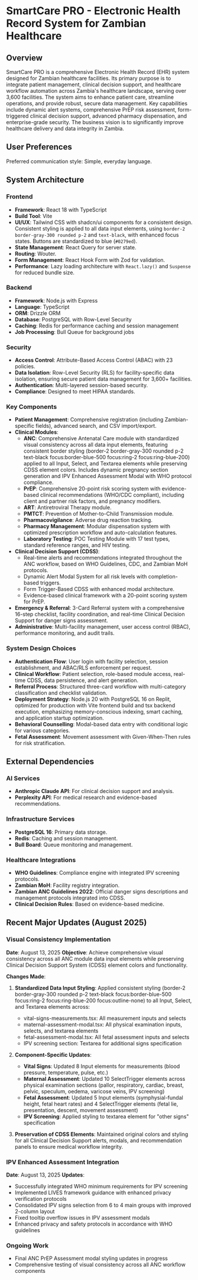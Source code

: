 # SmartCare PRO - Electronic Health Record System for Zambian Healthcare

## Overview
SmartCare PRO is a comprehensive Electronic Health Record (EHR) system designed for Zambian healthcare facilities. Its primary purpose is to integrate patient management, clinical decision support, and healthcare workflow automation across Zambia's healthcare landscape, serving over 3,600 facilities. The system aims to enhance patient care, streamline operations, and provide robust, secure data management. Key capabilities include dynamic alert systems, comprehensive PrEP risk assessment, form-triggered clinical decision support, advanced pharmacy dispensation, and enterprise-grade security. The business vision is to significantly improve healthcare delivery and data integrity in Zambia.

## User Preferences
Preferred communication style: Simple, everyday language.

## System Architecture

### Frontend
- **Framework**: React 18 with TypeScript
- **Build Tool**: Vite
- **UI/UX**: Tailwind CSS with shadcn/ui components for a consistent design. Consistent styling is applied to all data input elements, using `border-2 border-gray-300 rounded p-2` and `text-black`, with enhanced focus states. Buttons are standardized to blue (`#0279ed`).
- **State Management**: React Query for server state.
- **Routing**: Wouter.
- **Form Management**: React Hook Form with Zod for validation.
- **Performance**: Lazy loading architecture with `React.lazy()` and `Suspense` for reduced bundle size.

### Backend
- **Framework**: Node.js with Express
- **Language**: TypeScript
- **ORM**: Drizzle ORM
- **Database**: PostgreSQL with Row-Level Security
- **Caching**: Redis for performance caching and session management
- **Job Processing**: Bull Queue for background jobs

### Security
- **Access Control**: Attribute-Based Access Control (ABAC) with 23 policies.
- **Data Isolation**: Row-Level Security (RLS) for facility-specific data isolation, ensuring secure patient data management for 3,600+ facilities.
- **Authentication**: Multi-layered session-based security.
- **Compliance**: Designed to meet HIPAA standards.

### Key Components
- **Patient Management**: Comprehensive registration (including Zambian-specific fields), advanced search, and CSV import/export.
- **Clinical Modules**:
    - **ANC**: Comprehensive Antenatal Care module with standardized visual consistency across all data input elements, featuring consistent border styling (border-2 border-gray-300 rounded p-2 text-black focus:border-blue-500 focus:ring-2 focus:ring-blue-200) applied to all Input, Select, and Textarea elements while preserving CDSS element colors. Includes dynamic pregnancy section generation and IPV Enhanced Assessment Modal with WHO protocol compliance.
    - **PrEP**: Comprehensive 20-point risk scoring system with evidence-based clinical recommendations (WHO/CDC compliant), including client and partner risk factors, and pregnancy modifiers.
    - **ART**: Antiretroviral Therapy module.
    - **PMTCT**: Prevention of Mother-to-Child Transmission module.
    - **Pharmacovigilance**: Adverse drug reaction tracking.
    - **Pharmacy Management**: Modular dispensation system with optimized prescription workflow and auto-calculation features.
    - **Laboratory Testing**: POC Testing Module with 17 test types, standard reference ranges, and HIV testing.
- **Clinical Decision Support (CDSS)**:
    - Real-time alerts and recommendations integrated throughout the ANC workflow, based on WHO Guidelines, CDC, and Zambian MoH protocols.
    - Dynamic Alert Modal System for all risk levels with completion-based triggers.
    - Form Trigger-Based CDSS with enhanced modal architecture.
    - Evidence-based clinical framework with a 20-point scoring system for PrEP.
- **Emergency & Referral**: 3-Card Referral system with a comprehensive 16-step checklist, facility coordination, and real-time Clinical Decision Support for danger signs assessment.
- **Administrative**: Multi-facility management, user access control (RBAC), performance monitoring, and audit trails.

### System Design Choices
- **Authentication Flow**: User login with facility selection, session establishment, and ABAC/RLS enforcement per request.
- **Clinical Workflow**: Patient selection, role-based module access, real-time CDSS, data persistence, and alert generation.
- **Referral Process**: Structured three-card workflow with multi-category classification and checklist validation.
- **Deployment Strategy**: Node.js 20 with PostgreSQL 16 on Replit, optimized for production with Vite frontend build and tsx backend execution, emphasizing memory-conscious indexing, smart caching, and application startup optimization.
- **Behavioral Counselling**: Modal-based data entry with conditional logic for various categories.
- **Fetal Assessment**: Movement assessment with Given-When-Then rules for risk stratification.

## External Dependencies

### AI Services
- **Anthropic Claude API**: For clinical decision support and analysis.
- **Perplexity API**: For medical research and evidence-based recommendations.

### Infrastructure Services
- **PostgreSQL 16**: Primary data storage.
- **Redis**: Caching and session management.
- **Bull Board**: Queue monitoring and management.

### Healthcare Integrations
- **WHO Guidelines**: Compliance engine with integrated IPV screening protocols.
- **Zambian MoH**: Facility registry integration.
- **Zambian ANC Guidelines 2022**: Official danger signs descriptions and management protocols integrated into CDSS.
- **Clinical Decision Rules**: Based on evidence-based medicine.

## Recent Major Updates (August 2025)

### Visual Consistency Implementation
**Date**: August 13, 2025
**Objective**: Achieve comprehensive visual consistency across all ANC module data input elements while preserving Clinical Decision Support System (CDSS) element colors and functionality.

**Changes Made**:
1. **Standardized Data Input Styling**: Applied consistent styling (border-2 border-gray-300 rounded p-2 text-black focus:border-blue-500 focus:ring-2 focus:ring-blue-200 focus:outline-none) to all Input, Select, and Textarea elements across:
   - vital-signs-measurements.tsx: All measurement inputs and selects
   - maternal-assessment-modal.tsx: All physical examination inputs, selects, and textarea elements
   - fetal-assessment-modal.tsx: All fetal assessment inputs and selects
   - IPV screening section: Textarea for additional signs specification

2. **Component-Specific Updates**:
   - **Vital Signs**: Updated 8 Input elements for measurements (blood pressure, temperature, pulse, etc.)
   - **Maternal Assessment**: Updated 10 SelectTrigger elements across physical examination sections (pallor, respiratory, cardiac, breast, pelvic, speculum, oedema, varicose veins, IPV screening)
   - **Fetal Assessment**: Updated 5 Input elements (symphysial-fundal height, fetal heart rates) and 4 SelectTrigger elements (fetal lie, presentation, descent, movement assessment)
   - **IPV Screening**: Applied styling to textarea element for "other signs" specification

3. **Preservation of CDSS Elements**: Maintained original colors and styling for all Clinical Decision Support alerts, modals, and recommendation panels to ensure medical workflow integrity.

### IPV Enhanced Assessment Integration
**Date**: August 13, 2025
**Updates**:
- Successfully integrated WHO minimum requirements for IPV screening
- Implemented LIVES framework guidance with enhanced privacy verification protocols
- Consolidated IPV signs selection from 6 to 4 main groups with improved 2-column layout
- Fixed tooltip overflow issues in IPV assessment modals
- Enhanced privacy and safety protocols in accordance with WHO guidelines

### Ongoing Work
- Final ANC PrEP Assessment modal styling updates in progress
- Comprehensive testing of visual consistency across all ANC workflow components